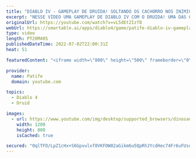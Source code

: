 ```yaml
---
title: "DIABLO IV - GAMEPLAY DE DRUIDA! SOLTANDO OS CACHORRO NOS INIMIGOS"
excerpt: "NESSE VÍDEO UMA GAMEPLAY DE DIABLO IV COM O DRUIDA! UMA DAS CLASSES QUE A GALERA MAIS CURTE ..."
originalUrl: https://youtube.com/watch?v=vL5dEt2Izf8
webUrl: https://smartable.ai/apps/diablo4/game/patife-diablo-iv-gameplay-de-druida-soltando-os-cachorro-nos-inimigos/
type: video
length: PT20M40S
publishedDateTime: 2022-07-02T22:00:31Z
heat: 51

featuredContent: "<iframe width=\"800\" height=\"500\" frameborder=\"0\" src=\"https://www.youtube.com/embed/vL5dEt2Izf8\" allow=\"accelerometer; autoplay; encrypted-media; gyroscope; picture-in-picture\" allowfullscreen></iframe>"

provider:
  name: Patife
  domain: youtube.com

topics:
  - Diablo 4
  - Druid

images:
  - url: https://www.youtube.com/img/desktop/supported_browsers/dinosaur.png
    width: 1200
    height: 800
    isCached: true

secured: "OqlTFD/LpZ1cHx+S6Gpvulxf0VKFOW82aGikm6u5QpRhJYcdHec74Fr6uFUsdP5bkJnixUnnY4xlHm8eOmcR8LEGGpwLn6Ww8qfuKcwGpNFcTM7o9qkPYcXi9IL75v7uCKEo38/q6ujSlYO+a0d6xqgeUgf9oTvGilUkq9AmoanZOhZYOO0LVvVvyMpWff2zGMzZRQLJX/GejAPXgyZJpWcppCZXxkl9WRrcY+NEAVOWBQAudpK+43VtOqKSgUxsL1QIR99uV3AWWIxUNq+s3CeOU8g63oRY/M+hvf2p35VSgErZTPMPXngsHRn7jsIfGeOhj11ezdKvm5KAfyFWJixIhwvOmdrYinBjnew8sVFYlWqm/nLJ+G67CCMTEZKXvX9ozZe3fh8RVZ9JJTBS4aPlbW60dFruh2c7w0TqXZ4=;EhbSbk27qThLWT+6CKyMFA=="
---
```


